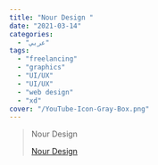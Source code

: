 ```yaml
---
title: "Nour Design "
date: "2021-03-14"
categories:
  - "عربي"
tags:
  - "freelancing"
  - "graphics"
  - "UI/UX"
  - "UI/UX"
  - "web design"
  - "xd"
cover: "/YouTube-Icon-Gray-Box.png"
---
```


> Nour Design
>
> [Nour Design ](https://www.youtube.com/c/NourDesign/playlists)
